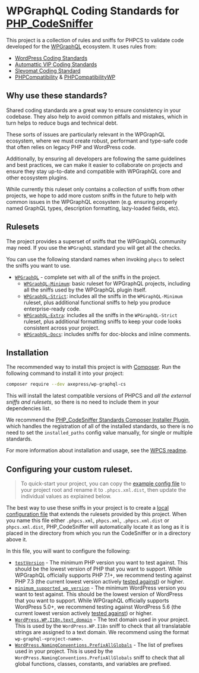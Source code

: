 # WPGraphQL Coding Standards for [PHP_CodeSniffer](https://github.com/squizlabs/PHP_CodeSniffer)

This project is a collection of rules and sniffs for PHPCS to validate code developed for the [WPGraphQL](https://github.com/wp-graphql/wp-graphql) ecosystem. It uses rules from:
 - [WordPress Coding Standards](https://github.com/WordPress/WordPress-Coding-Standards)
 - [Automattic VIP Coding Standards](https://github.com/Automattic/VIP-Coding-Standards)
 - [Slevomat Coding Standard](https://https://github.com/slevomat/coding-standard)
 - [PHPCompatibility](https://github.com/PHPCompatibility/PHPCompatibility) & [PHPCompatibilityWP](https://github.com/PHPCompatibility/PHPCompatibilityWP)

## Why use these standards?

Shared coding standards are a great way to ensure consistency in your codebase. They also help to avoid common pitfalls and mistakes, which in turn helps to reduce bugs and technical debt.

These sorts of issues are particularly relevant in the WPGraphQL ecosystem, where we must create robust, performant and type-safe code that often relies on legacy PHP and WordPress code.

Additionally, by ensuring all developers are following the same guidelines and best practices, we can make it easier to collaborate on projects and ensure they stay up-to-date and compatible with WPGraphQL core and other ecosystem plugins.

While currently this ruleset only contains a collection of sniffs from other projects, we hope to add more custom sniffs in the future to help with common issues in the WPGraphQL ecosystem (e.g. ensuring properly named GraphQL types, description formatting, lazy-loaded fields, etc).

## Rulesets

The project provides a superset of sniffs that the WPGraphQL community may need. If you use the `WPGraphQL` standard you will get all the checks.

You can use the following standard names when invoking `phpcs` to select the sniffs you want to use.

* [`WPGraphQL`](./WPGraphQL/ruleset.xml) - complete set with all of the sniffs in the project.
  - [`WPGraphQL-Minimum`](./WPGraphQL-Minimum/ruleset.xml): basic ruleset for WPGraphQL projects, including all the sniffs used by the WPGraphQL plugin itself.
  - [`WPGraphQL-Strict`](./WPGraphQL-Strict/ruleset.xml): includes all the sniffs in the `WPGraphQL-Minimum` ruleset, plus additional functional sniffs to help you produce enterprise-ready code.
  - [`WPGraphQL-Extra`](./WPGraphQL-Extra/ruleset.xml): includes all the sniffs in the `WPGraphQL-Strict` ruleset, plus additional formatting sniffs to keep your code looks consistent across your project.
  - [`WPGraphQL-Docs`](./WPGraphQL-Docs/ruleset.xml): includes sniffs for doc-blocks and inline comments.

## Installation

The recommended way to install this project is with [Composer](https://getcomposer.org/). Run the following command to install it into your project:

```bash
composer require --dev axepress/wp-graphql-cs
```

This will install the latest compatible versions of PHPCS and _all the external sniffs and rulesets_, so there is no need to include them in your dependencies list.

We recommend the [PHP_CodeSniffer Standards Composer Installer Plugin](https://github.com/Dealerdirect/phpcodesniffer-composer-installer), which handles the registration of all of the installed standards, so there is no need to set the `installed_paths` config value manually, for single or multiple standards.

For more information about installation and usage, see the [WPCS readme](https://github.com/WordPress/WordPress-Coding-Standards#Installation).

## Configuring your custom ruleset.

> To quick-start your project, you can copy the [example config file](./phpcs.xml.dist.example) to your project root and rename it to `.phpcs.xml.dist`, then update the individual values as explained below.

The best way to use these sniffs in your project is to create a [local configuration file](https://github.com/squizlabs/PHP_CodeSniffer/wiki/Advanced-Usage#using-a-default-configuration-file) that extends the rulesets provided by this project. When you name this file either `.phpcs.xml`, `phpcs.xml`, `.phpcs.xml.dist` or `phpcs.xml.dist`, PHP_CodeSniffer will automatically locate it as long as it is placed in the directory from which you run the CodeSniffer or in a directory above it.

In this file, you will want to configure the following:

- [`testVersion`](./phpcs.xml.dist.example#L33) - The minimum PHP version you want to test against. This should be the lowest version of PHP that you want to support. While WPGraphQL officially supports PHP 7.1+, we recommend testing against PHP 7.3 (the current lowest version actively [tested against](https://github.com/wp-graphql/wp-graphql/blob/develop/.github/workflows/testing-integration.yml)) or higher.
- [`minimum_supported_wp_version`](./phpcs.xml.dist.example#L43) - The minimum WordPress version you want to test against. This should be the lowest version of WordPress that you want to support. While WPGraphQL officially supports WordPress 5.0+, we recommend testing against WordPress 5.6 (the current lowest version actively [tested against](https://github.com/wp-graphql/wp-graphql/blob/develop/.github/workflows/testing-integration.yml)) or higher.
- [`WordPress.WP.I18n.text_domain`](./phpcs.xml.dist.example#L63) - The text domain used in your project. This is used by the `WordPress.WP.I18n` sniff to check that all translatable strings are assigned to a text domain. We recommend using the format `wp-graphql-<project-name>`.
- [`WordPress.NamingConventions.PrefixAllGlobals`](./phpcs.xml.dist.example#L57) - The list of prefixes used in your project. This is used by the `WordPress.NamingConventions.PrefixAllGlobals` sniff to check that all global functions, classes, constants, and variables are prefixed.
